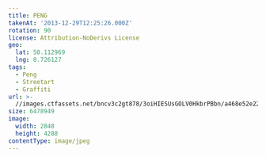 ```yaml
---
title: PENG
takenAt: '2013-12-29T12:25:26.000Z'
rotation: 90
license: Attribution-NoDerivs License
geo:
  lat: 50.112969
  lng: 8.726127
tags:
  - Peng
  - Streetart
  - Graffiti
url: >-
  //images.ctfassets.net/bncv3c2gt878/3oiHIESUsGOLV0HkbrPBbn/a468e52e228dbc073201438300b3ef5f/peng_11625370233_o
size: 6478949
image:
  width: 2848
  height: 4288
contentType: image/jpeg
---
```


